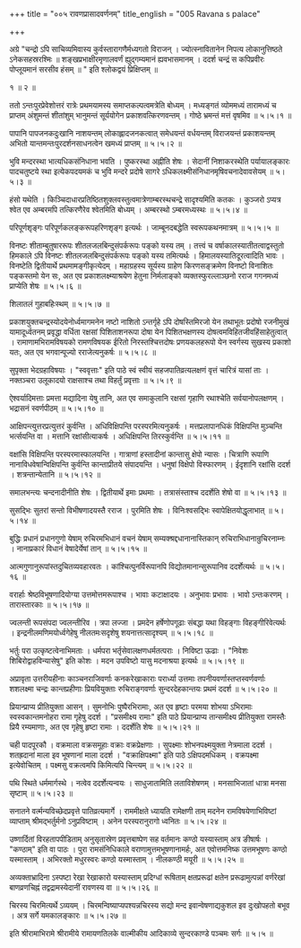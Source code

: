 +++
title = "००५ रावणप्रासादवर्णनम्"
title_english = "005 Ravana s palace"

+++


अग्रे "चन्द्रो ऽपि साचिव्यमिवास्य कुर्वस्तारागणैर्मध्यगतो विराजन् ।
ज्योत्स्नावितानेन निपत्य लोकानुत्तिष्ठते ऽनेकसहस्ररश्मिः  ॥ 
शङ्खप्रभाक्षीरमृणालवर्णं ह्युद्गम्यमानं ह्यवभासमानम् । ददर्श चन्द्रं स
कपिप्रवीरः पोप्लूयमानं सरसीव हंसम्  ॥ " इति श्लोकद्वयं प्रिक्षिप्तम्  ॥   

१  ॥  २  ॥   

ततो ऽन्तःपुरप्रेवेशोत्तरं रात्रेः प्रथमयामस्य समाप्तकल्पत्वमत्रेति
बोध्यम् । मध्यङ्गतं व्योममध्यं तारामध्यं च प्राप्तम् अंशुमन्तं शीतांशुम्
भानुमन्तं सूर्ययोगेन प्रकाशवत्किरणवन्तम् । गोष्ठे भ्रमन्तं मत्तं वृषमिव
 ॥  ५।५।१  ॥   

  

पापानि पापजनकदुःखानि नाशयन्तम् लोकाह्लादजनकत्वात् समेधयन्तं वर्धयन्तम्
विराजयन्तं प्रकाशयन्तम् अभितो यान्तमन्तःपुरदर्शनसाधनत्वेन खमध्यं
प्राप्तम्  ॥  ५।५।२  ॥   

  

भुवि मन्दरस्था भात्यधिकसंनिधाना भवति । पुष्करस्था अह्नीति शेषः । सेदानीं
निशाकरस्थेति पर्यायालङ्कारः पादचतुष्टये स्था इत्येकपदयमकं च भुवि मन्दरे
प्रदोषे सागरे ऽधिकलक्ष्मीसंनिधानमृषिवचनादेवावसेयम्  ॥  ५।५।३  ॥   

  

हंसो यथेति । किञ्चिदाधारप्रतिष्ठितशुक्लवस्तुत्वमात्रेणाम्बरस्थचन्द्रे
सादृश्यमिति कतकः । कुञ्जरो ऽप्यत्र श्वेत एव अम्बरमपि तत्किरणैरेव
श्वेतमिति बोध्यम् । अम्बरस्थो ऽम्बरमध्यस्थः  ॥  ५।५।४  ॥   

  

परिपूर्णशृङ्गः परिपूर्णकलङ्करूपहरिणशृङ्ग इत्यर्थः । जाम्बूनदबद्धेति
स्वरूपकथनमात्रम्  ॥  ५।५।५  ॥   

  

विनष्टः शीताम्बुतुषाररूपः शीतलजलबिन्दुसंपर्करूपः पङ्को यस्य तम् ।
तत्त्वं च वर्षाकालस्यातीतत्वाद्वस्तुतो हिमकाले ऽपि विनष्टः
शीतलजलबिन्दुसंपर्करूपः पङ्को यस्य तमित्यर्थः । हिमालयस्यातिदूरत्वादिति
भावः । विनष्टेति द्वितीयार्थे प्रथमामङ्गीकृत्येदम् । महाग्रहस्य सूर्यस्य
ग्राहेण किरणसङ्क्रमेण विनष्टो विनाशितः पङ्कस्तमो येन सः, अत एव
प्रकाशलक्ष्म्याश्रयेण हेतुना निर्मलाङ्को व्यक्तस्फुरल्लाञ्छनो रराज
गगनमध्यं प्राप्येति शेषः  ॥  ५।५।६  ॥   

  

शिलातलं गुहाबहिःस्थम्  ॥  ५।५।७  ॥   

  

प्रकाशयुक्तचन्द्रस्योदयेनोर्ध्वमागमनेन नष्टो नाशितो ऽन्तर्गृहे ऽपि
दोषस्तिमिरजो येन तथाभूतः प्रदोषो रजनीमुखं यामादूर्ध्वतनम् प्रवृद्धा
वर्धिता रक्षसां पिशिताशनरूपा दोषा येन पिशितभक्षणस्य
दोषत्वमविहितजीवहिंसाहेतुत्वात् । रामाणामभिरामविषयको रामणविषयक ईरितो
निरस्तश्चित्तदोषः प्रणयकलहरूपो येन स्वर्गस्य सुखस्य प्रकाशो यतः, अत एव
भगवान्पूज्यो रराजेत्यनुकर्षः  ॥  ५।५।८  ॥   

  

सुपृक्ता भेदग्रहाविषयाः । "स्ववृत्ताः" इति पाठे स्वं स्वीयं
सहजपातिव्रत्यलक्षणं वृत्तं चारित्रं यासां ताः । नक्तञ्चरा उलूकादयो
राक्षसाश्च तथा विहर्तुं प्रवृत्ताः  ॥  ५।५।९  ॥   

  

ऐश्वर्यादिमत्ताः प्रमत्ता मद्यादिना येषु तानि, अत एव समाकुलानि रक्षसां
गृहाणि रथाश्चेति सर्वयानोपलक्षणम् । भद्रासनं स्वर्णपीठम्  ॥  ५।५।१०  ॥   

  

आक्षिपन्त्युत्तरप्रत्युत्तरं कुर्वन्ति । अधिविक्षिपन्ति
परस्परमित्यनुकर्षः । मत्तप्रलापानधिकं विक्षिपन्ति मुञ्चन्ति भर्त्सयन्ति
वा । मत्तानि रक्षांसीत्याकर्षः । अधिक्षिपन्ति तिरस्कुर्वन्ति  ॥  ५।५।११
 ॥   

  

वक्षांसि विक्षिपन्ति परस्परमास्फालयन्ति । गात्राणां हस्तादीनां कान्तासु
क्षेपो न्यासः । चित्राणि रूपाणि नानाविधवेषान्विक्षिपन्ति कुर्वन्ति
कान्ताप्रीतये संपादयन्ति । धनुषां विक्षेपो विस्फारणम् । ईदृशानि रक्षांसि
ददर्श । शत्रन्तान्येतानि  ॥  ५।५।१२  ॥   

  

समालभन्त्यः चन्दनादीनीति शेषः । द्वितीयार्थे इमाः प्रथमाः ।
तत्रासंस्ताश्च ददर्शेति शेषो वा  ॥  ५।५।१३  ॥   

  

सुसद्भिः सुतरां सन्तो विभीषणादयस्तै रराज । पुरमिति शेषः । विनिःश्वसद्भिः
स्वापेक्षितयोद्धृलाभात्  ॥  ५।५।१४  ॥   

  

बुद्धिः प्रधानं प्रधानगुणो येषाम् रुचिरमभिधानं वचनं येषाम्
सम्यक्श्रद्दधानानास्तिकान् रुचिराभिधानान्रुचिरनाम्नः । नानाप्रकारं
विधानं वेषादेर्येषां तान्  ॥  ५।५।१५  ॥   

  

आत्मगुणानुरूपांस्तदुचितव्यवहारवतः । कांश्चित्पुनर्विरूपानपि
विद्योतमानान्सुरूपानिव ददर्शेत्यर्थः  ॥  ५।५।१६  ॥   

  

वरार्हाः श्रेष्ठविभूषणादियोग्या उत्तमोत्तमरूपाश्च । भावाः कटाक्षादयः ।
अनुभावः प्रभावः । भावो ऽन्तःकरणम् । तारास्तारकाः  ॥  ५।५।१७  ॥   

  

ज्वलन्ती रूपसंपदा ज्वलन्तीरिव । त्रपा लज्जा । प्रमदेन हर्षेणोपगूढाः
संबद्धा यथा विहङ्गाः विहङ्गीरिवेत्यर्थः । इन्द्रनीलमणिमयोर्ध्वगेहेषु
नीलतमःसदृशेषु शयनात्तत्सादृश्यम्  ॥  ५।५।१८  ॥   

  

भर्तुः परा उत्कृष्टत्वेनाभिमताः । धर्मपरा भर्तृसेवालक्षणधर्मतत्पराः ।
निविष्टा ऊढाः । "निवेशः शिबिरोद्वाहविन्यासेषु" इति कोशः । मदन उपविष्टो
यासु मदनाश्रया इत्यर्थः  ॥  ५।५।१९  ॥   

  

अप्रावृता उत्तरीयहीनाः काञ्चनराजिवर्णाः कनकरेखाकाराः परार्ध्या उत्तमाः
तपनीयवर्णास्तप्तस्वर्णवर्णाः शशलक्ष्मा चन्द्रः कान्तप्रहीणाः
प्रियवियुक्ताः रुचिराङ्गवर्णाः सुन्दरदेहकान्तयः प्रथमं ददर्श  ॥  ५।५।२०
 ॥   

  

प्रियान्प्राप्य प्रीतियुक्ता आसन् । सुमनोभिः पुष्पैरभिरामाः, अत एव
हृष्टाः परमया शोभया ऽभिरामाः स्वस्वकान्तमनोहरा रामा गृहेषु ददर्श ।
"प्रसमीक्ष्य रामाः" इति पाठे प्रियान्प्राप्य तान्समीक्ष्य प्रीतियुक्ता
रामस्तैः प्रियै रम्यमाणाः, अत एव गृहेषु हृष्टा रामाः । ददर्शेति शेषः  ॥ 
५।५।२१  ॥   

  

चही पादपूरकौ । वक्रमाला वक्रसमूहाः वक्राः वक्रप्रेक्षणाः । सुपक्ष्माः
शोभनपक्ष्मयुक्ता नेत्रमाला ददर्श । शतह्रदानां माला इव भूषणानां माला
ददर्श । "वक्राक्षिपक्ष्मा" इति पाठे ऽक्षिपदमधिकम् । वक्रपक्ष्मा
इत्येवोचितम् । पक्ष्मसु वक्रत्वमपि किमित्यपि चिन्त्यम्  ॥  ५।५।२२  ॥   

  

पथि स्थिते धर्ममार्गस्थे । नत्वेव ददर्शेत्यन्वयः । साधुजातामिति
लताविशेषणम् । मनसाभिजातां धात्रा मनसा सृष्टाम्  ॥  ५।५।२३  ॥   

  

सनातने वर्त्मन्यविच्छेदप्रवृत्ते पातिव्रत्यमार्गे । राममीक्षते ध्यायति
रामेक्षणी ताम् मदनेन रामविषयेणाभिविष्टां व्याप्ताम् श्रीमद्भर्तुर्मनो
ऽनुप्रविष्टाम् । अनेन परस्परानुरागो ध्वनितः  ॥  ५।५।२४  ॥   

  

उष्णार्दितां विरहतापपीडिताम् अनुसृतास्रेण प्रवृत्तबाष्पेण सह वर्तमानः
कण्ठो यस्यास्ताम् अत्र ङीषार्षः । "कण्ठाम्" इति वा पाठः । पुरा
रामसंनिधिकाले वराणामुत्तमभूषणानामर्हः, अत एवोत्तमनिष्क उत्तमभूषणः कण्ठो
यस्मास्ताम् । अभिरक्तो मधुरस्वरः कण्ठो यस्मास्ताम् । नीलकण्ठी मयूरी  ॥ 
५।५।२५  ॥   

  

अव्यक्ताभ्रादिना ऽस्पष्टा रेखा रेखाकारो यस्यास्ताम् प्रदिग्धां रूषिताम्
क्षतप्ररूढां क्षतेन प्ररूढामुत्पन्नां वर्णरेखां बाणव्रणचिह्नं
तद्वद्रामस्येदानीं रावणस्य वा  ॥  ५।५।२६  ॥   

  

चिरस्य चिरमित्यर्थे ऽव्ययम् । चिरमन्विष्याप्यपश्यन्नचिरस्य सद्यो मन्द
इवान्वेषणाद्यकुशल इव दुःखोपहतो बभूव । अत्र सर्गे यमकालङ्कारः  ॥  ५।५।२७
 ॥   

  

इति श्रीरामाभिरामे श्रीरामीये रामायणतिलके वाल्मीकीय आदिकाव्ये
सुन्दरकाण्डे पञ्चमः सर्गः  ॥  ५।५  ॥   

  



